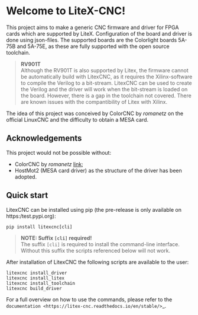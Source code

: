 # Welcome to LiteX-CNC!

This project aims to make a generic CNC firmware and driver for FPGA cards which are supported by LiteX. Configuration of the board and driver is done using json-files. The supported boards are the Colorlight boards 5A-75B and 5A-75E, as these are fully supported with the open source toolchain.

> **RV901T** <br>
> Although the RV901T is also supported by Litex, the firmware cannot be automatically build with LitexCNC, as it requires the Xilinx-software to compile the Verilog to a bit-stream. LitexCNC can be used to create the Verilog and the driver will work when the bit-stream is loaded on the board. However, there is a gap in the toolchain not covered. There are known issues with the compantibility of Litex with Xilinx.

The idea of this project was conceived by ColorCNC by *romanetz* on the official LinuxCNC and the difficulty to obtain a MESA card.

## Acknowledgements
This project would not be possible without:
- ColorCNC by *romanetz* [link](https://forum.linuxcnc.org/27-driver-boards/44422-colorcnc?start=0);
- HostMot2 (MESA card driver) as the structure of the driver has been adopted.

## Quick start
LitexCNC can be installed using pip (the pre-release is only available on https:/test.pypi.org):
```shell
pip install litexcnc[cli]
```

> **NOTE: Suffix `[cli]` required!** <br>
> The suffix `[cli]` is required to install the command-line interface. Without this suffix the scripts referenced below will not work.

After installation of LitexCNC the following scripts are available to the user:
```shell
litexcnc install_driver
litexcnc install_litex
litexcnc install_toolchain
litexcnc build_driver
```

For a full overview on how to use the commands, please refer to the `documentation <https://litex-cnc.readthedocs.io/en/stable/>`_.
